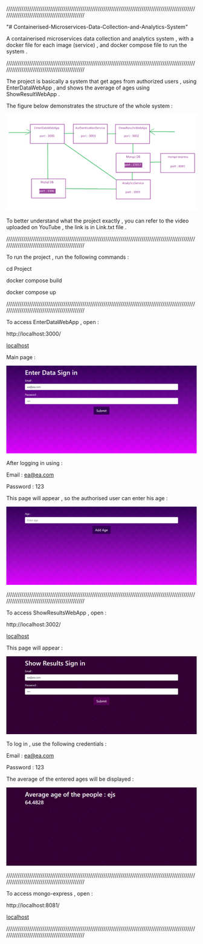 ////////////////////////////////////////////////////////////////////////////////////////////////////////////////////////////////////////////

"# Containerised-Microservices-Data-Collection-and-Analytics-System" 

A containerised microservices data collection and analytics system , with a docker file for each image (service) , and docker compose file to run the system .

////////////////////////////////////////////////////////////////////////////////////////////////////////////////////////////////////////////

The project is basically a system that get ages from authorized users , using EnterDataWebApp , and shows the average of ages using ShowResultWebApp .

The figure below demonstrates the structure of the whole system :

![](https://github.com/IssamAbdoh/Containerised-Microservices-Data-Collection-and-Analytics-System/blob/main/Pictures/images%20with%20arrows.png)

To better understand what the project exactly , you can refer to the video uploaded on YouTube , the link is in Link.txt file .

////////////////////////////////////////////////////////////////////////////////////////////////////////////////////////////////////////////

To run the project , run the following commands :

cd Project

docker compose build

docker compose up

////////////////////////////////////////////////////////////////////////////////////////////////////////////////////////////////////////////

To access EnterDataWebApp , open :  

http://localhost:3000/

[localhost](http://localhost:3000/)

Main page :

![](https://github.com/IssamAbdoh/Containerised-Microservices-Data-Collection-and-Analytics-System/blob/main/Pictures/screencapture-localhost-3000-2022-07-25-20_21_59.png)

After logging in using :

Email : ea@ea.com

Password : 123

This page will appear , so the authorised user can enter his age :

![](https://github.com/IssamAbdoh/Containerised-Microservices-Data-Collection-and-Analytics-System/blob/main/Pictures/screencapture-localhost-3000-EnterData-2022-07-25-20_22_30.png)

////////////////////////////////////////////////////////////////////////////////////////////////////////////////////////////////////////////

To access ShowResultsWebApp , open :  

http://localhost:3002/

[localhost](http://localhost:3002/)

This page will appear :

![](https://github.com/IssamAbdoh/Containerised-Microservices-Data-Collection-and-Analytics-System/blob/main/Pictures/screencapture-localhost-3002-2022-07-25-20_22_41.png)

To log in , use the following credentials :

Email : ea@ea.com

Password : 123

The average of the entered ages will be displayed :

![](https://github.com/IssamAbdoh/Containerised-Microservices-Data-Collection-and-Analytics-System/blob/main/Pictures/screencapture-localhost-3002-ShowResults-2022-07-25-20_22_54.png)

////////////////////////////////////////////////////////////////////////////////////////////////////////////////////////////////////////////

To access mongo-express , open :  

http://localhost:8081/

[localhost](http://localhost:8081/)

////////////////////////////////////////////////////////////////////////////////////////////////////////////////////////////////////////////
